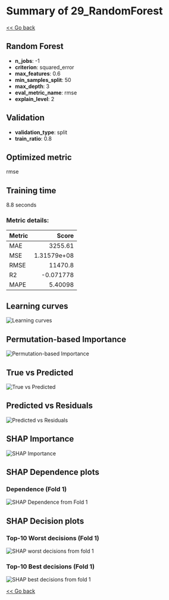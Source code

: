 # Summary of 29_RandomForest

[<< Go back](../README.md)


## Random Forest
- **n_jobs**: -1
- **criterion**: squared_error
- **max_features**: 0.6
- **min_samples_split**: 50
- **max_depth**: 3
- **eval_metric_name**: rmse
- **explain_level**: 2

## Validation
 - **validation_type**: split
 - **train_ratio**: 0.8

## Optimized metric
rmse

## Training time

8.8 seconds

### Metric details:
| Metric   |           Score |
|:---------|----------------:|
| MAE      |  3255.61        |
| MSE      |     1.31579e+08 |
| RMSE     | 11470.8         |
| R2       |    -0.071778    |
| MAPE     |     5.40098     |



## Learning curves
![Learning curves](learning_curves.png)

## Permutation-based Importance
![Permutation-based Importance](permutation_importance.png)
## True vs Predicted

![True vs Predicted](true_vs_predicted.png)


## Predicted vs Residuals

![Predicted vs Residuals](predicted_vs_residuals.png)



## SHAP Importance
![SHAP Importance](shap_importance.png)

## SHAP Dependence plots

### Dependence (Fold 1)
![SHAP Dependence from Fold 1](learner_fold_0_shap_dependence.png)

## SHAP Decision plots

### Top-10 Worst decisions (Fold 1)
![SHAP worst decisions from fold 1](learner_fold_0_shap_worst_decisions.png)
### Top-10 Best decisions (Fold 1)
![SHAP best decisions from fold 1](learner_fold_0_shap_best_decisions.png)

[<< Go back](../README.md)
